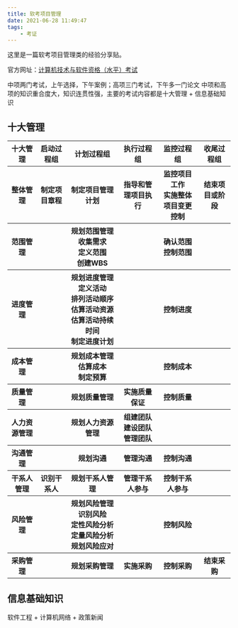 ```yaml
---
title: 软考项目管理
date: 2021-06-28 11:49:47
tags:
    - 考证
---
```


这里是一篇软考项目管理类的经验分享贴。

官方网址：[计算机技术与软件资格（水平）考试](https://www.ruankao.org.cn/)

中项两门考试，上午选择，下午案例；高项三门考试，下午多一门论文
中项和高项的知识重合度大，知识连贯性强，主要的考试内容都是十大管理 + 信息基础知识

## 十大管理

<table>
    <tr>
        <th>十大管理</th>
        <th>启动过程组</th>
        <th>计划过程组</th>
        <th>执行过程组</th>
        <th>监控过程组</th>
        <th>收尾过程组</th>  
    </tr>
    <tr>
        <th>整体管理</th>
        <th>制定项目章程</th>
        <th>制定项目管理计划</th>
        <th>指导和管理项目执行</th>
        <th>监控项目工作<br>实施整体项目变更控制</th>
        <th>结束项目或阶段</th>
    </tr>
    <tr>
        <th>范围管理</th>
        <th></th>
        <th>规划范围管理<br>收集需求<br>定义范围<br>创建WBS</th>
        <th></th>
        <th>确认范围<br>控制范围</th>
        <th></th>
    </tr>
    <tr>
        <th>进度管理</th>
        <th></th>
        <th>规划进度管理<br>定义活动<br>排列活动顺序估算活动资源<br>估算活动持续时间<br>制定进度计划</th>
        <th></th>
        <th>控制进度</th>
        <th></th>
    </tr>
    <tr>
        <th>成本管理</th>
        <th></th>
        <th>规划成本管理<br>估算成本<br>制定预算</th>
        <th></th>
        <th>控制成本</th>
        <th></th>
    </tr>
    <tr>
        <th>质量管理</th>
        <th></th>
        <th>规划质量管理</th>
        <th>实施质量保证</th>
        <th>控制质量</th>
        <th></th>
    </tr>
    <tr>
        <th>人力资源管理</th>
        <th></th>
        <th>规划人力资源管理</th>
        <th>组建团队<br>建设团队<br>管理团队</th>
        <th></th>
        <th></th>
    </tr>
    <tr>
        <th>沟通管理</th>
        <th></th>
        <th>规划沟通</th>
        <th>管理沟通</th>
        <th>控制沟通</th>
        <th></th>
    </tr>
    <tr>
        <th>干系人管理</th>
        <th>识别干系人</th>
        <th>规划干系人管理</th>
        <th>管理干系人参与</th>
        <th>控制干系人参与</th>
        <th></th>
    </tr>
    <tr>
        <th>风险管理</th>
        <th></th>
        <th>规划风险管理<br>识别风险<br>定性风险分析<br>定量风险分析<br>规划风险应对</th>
        <th></th>
        <th>控制风险</th>
        <th></th>
    </tr>
    <tr>
        <th>采购管理</th>
        <th></th>
        <th>规划采购管理</th>
        <th>实施采购</th>
        <th>控制采购</th>
        <th>结束采购</th>
    </tr>
</table>

## 信息基础知识

软件工程 + 计算机网络 + 政策新闻



